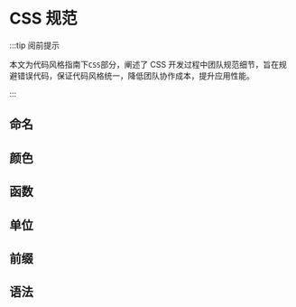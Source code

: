 # CSS 规范

:::tip 阅前提示

本文为代码风格指南下<code>CSS</code>部分，阐述了 CSS 开发过程中团队规范细节，旨在规避错误代码，保证代码风格统一，降低团队协作成本，提升应用性能。

:::

## 命名

## 颜色

## 函数

## 单位

## 前缀

## 语法

